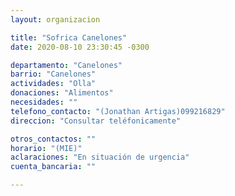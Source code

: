 ```yaml
---
layout: organizacion

title: "Sofrica Canelones"
date: 2020-08-10 23:30:45 -0300

departamento: "Canelones"
barrio: "Canelones"
actividades: "Olla"
donaciones: "Alimentos"
necesidades: ""
telefono_contacto: "(Jonathan Artigas)099216829"
direccion: "Consultar teléfonicamente"

otros_contactos: ""
horario: "(MIE)"
aclaraciones: "En situación de urgencia"
cuenta_bancaria: ""

---
```

